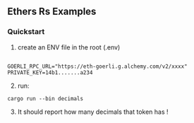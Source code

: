 ## Ethers Rs Examples 


### Quickstart 

1. create an ENV file in the root   (.env) 

```

GOERLI_RPC_URL="https://eth-goerli.g.alchemy.com/v2/xxxx"
PRIVATE_KEY=14b1.......a234

```




2. run:   

```
cargo run --bin decimals 
```


3. It should report how many decimals that token has ! 